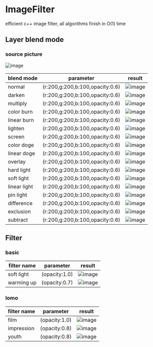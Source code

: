 # ImageFilter
efficient c++ image filter, all algorithms finish in O(1) time
## Layer blend mode
### source picture
![image](https://github.com/vxh7/ImageFilter/raw/master/doc/images/test.jpg)


blend mode      | parameter                       | result
----------------|---------------------------------|-------------------------------------------------------------------------------------
normal          | (r:200,g:200,b:100,opacity:0.6) |![image](https://github.com/vxh7/ImageFilter/raw/master/doc/images/normal.jpg)
darken          | (r:200,g:200,b:100,opacity:0.6) |![image](https://github.com/vxh7/ImageFilter/raw/master/doc/images/darken.jpg)
multiply        | (r:200,g:200,b:100,opacity:0.6) |![image](https://github.com/vxh7/ImageFilter/raw/master/doc/images/multiply.jpg)
color burn      | (r:200,g:200,b:100,opacity:0.6) |![image](https://github.com/vxh7/ImageFilter/raw/master/doc/images/color_burn.jpg)
linear burn     | (r:200,g:200,b:100,opacity:0.6) |![image](https://github.com/vxh7/ImageFilter/raw/master/doc/images/linear_burn.jpg)
lighten         | (r:200,g:200,b:100,opacity:0.6) |![image](https://github.com/vxh7/ImageFilter/raw/master/doc/images/lighten.jpg)
screen          | (r:200,g:200,b:100,opacity:0.6) |![image](https://github.com/vxh7/ImageFilter/raw/master/doc/images/screen.jpg)
color doge      | (r:200,g:200,b:100,opacity:0.6) |![image](https://github.com/vxh7/ImageFilter/raw/master/doc/images/color_doge.jpg)
linear doge     | (r:200,g:200,b:100,opacity:0.6) |![image](https://github.com/vxh7/ImageFilter/raw/master/doc/images/linear_doge.jpg)
overlay         | (r:200,g:200,b:100,opacity:0.6) |![image](https://github.com/vxh7/ImageFilter/raw/master/doc/images/overlay.jpg)
hard light      | (r:200,g:200,b:100,opacity:0.6) |![image](https://github.com/vxh7/ImageFilter/raw/master/doc/images/hardlight.jpg)
soft light      | (r:200,g:200,b:100,opacity:0.6) |![image](https://github.com/vxh7/ImageFilter/raw/master/doc/images/softlight.jpg)
linear light    | (r:200,g:200,b:100,opacity:0.6) |![image](https://github.com/vxh7/ImageFilter/raw/master/doc/images/linear_light.jpg)
pin light       | (r:200,g:200,b:100,opacity:0.6) |![image](https://github.com/vxh7/ImageFilter/raw/master/doc/images/pin_light.jpg)
difference      | (r:200,g:200,b:100,opacity:0.6) |![image](https://github.com/vxh7/ImageFilter/raw/master/doc/images/difference.jpg)
exclusion       | (r:200,g:200,b:100,opacity:0.6) |![image](https://github.com/vxh7/ImageFilter/raw/master/doc/images/exclusion.jpg)
subtract        | (r:200,g:200,b:100,opacity:0.6) |![image](https://github.com/vxh7/ImageFilter/raw/master/doc/images/subtract.jpg)

## Filter
### basic
filter name     | parameter                       | result
----------------|---------------------------------|---------------------------------------------------------------------------------------------------
soft light      | (opacity:1.0)                   |![image](https://github.com/vxh7/ImageFilter/raw/master/doc/images/filter_basic_softlight.jpg)
warming up      | (opacity:0.7)                   |![image](https://github.com/vxh7/ImageFilter/raw/master/doc/images/filter_basic_warming_up.jpg)

### lomo
filter name     | parameter                       | result
----------------|---------------------------------|---------------------------------------------------------------------------------------------------
film            | (opacity:1.0)                   |![image](https://github.com/vxh7/ImageFilter/raw/master/doc/images/filter_lomo_softlight.jpg)
impression      | (opacity:0.8)                   |![image](https://github.com/vxh7/ImageFilter/raw/master/doc/images/filter_lomo_impression.jpg)
youth           | (opacity:0.8)                   |![image](https://github.com/vxh7/ImageFilter/raw/master/doc/images/filter_lomo_youth.jpg)
